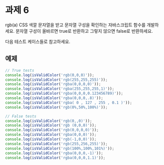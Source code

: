 # 과제 6

rgb(a) CSS 색깔 문자열을 받고 문자열 구성을 확인하는 자바스크립트 함수를 개발하세요.
문자열 구성이 올바르면 true로 반환하고 그렇지 않으면 false로 반환하세요.

다음 테스트 케이스들로 참고하세요.

## 예제

```javascript
// True tests
console.log(isValidColor('rgb(0,0,0)'));
console.log(isValidColor('rgb(255,255,255)'));
console.log(isValidColor('rgba(0,0,0,0)'));
console.log(isValidColor('rgba(255,255,255,1)'));
console.log(isValidColor('rgba(0,0,0,0.123456789)'));
console.log(isValidColor('rgba(0,0,0,.8)'));
console.log(isValidColor('rgba(	0 , 127	, 255 , 0.1	)'));
console.log(isValidColor('rgb(0%,50%,100%)'));

// False tests
console.log(isValidColor('rgb(0,,0)'));
console.log(isValidColor('rgb (0,0,0)'));
console.log(isValidColor('rgb(0,0,0,0)'));
console.log(isValidColor('rgba(0,0,0)'));
console.log(isValidColor('rgb(-1,0,0)'));
console.log(isValidColor('rgb(255,256,255)'));
console.log(isValidColor('rgb(100%,100%,101%)'));
console.log(isValidColor('rgba(0,0,0,-1)'));
console.log(isValidColor('rgba(0,0,0,1.1)'));
```
